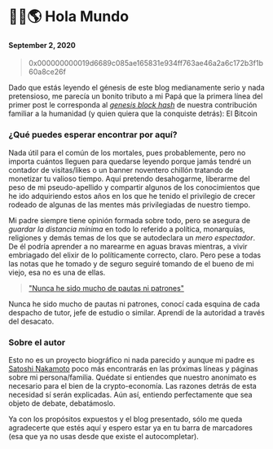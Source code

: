 # 👋🏻🌎 Hola Mundo
#### September 2, 2020

> 0x000000000019d6689c085ae165831e934ff763ae46a2a6c172b3f1b60a8ce26f

Dado que estás leyendo el génesis de este blog medianamente serio y nada pretensioso, me parecía un bonito tributo a mi Papá que la primera línea del primer post le corresponda al [_genesis block hash_](https://en.bitcoin.it/wiki/Genesis_block) de nuestra contribución familiar a la humanidad (y quien quiera que la conquiste detrás): El ₿itcoin

### ¿Qué puedes esperar encontrar por aquí?

Nada útil para el común de los mortales, pues probablemente, pero no importa cuántos lleguen para quedarse leyendo porque jamás tendré un contador de visitas/likes o un banner noventero chillón tratando de monetizar tu valioso tiempo. Aquí pretendo desahogarme, liberarme del peso de mi pseudo-apellido y compartir algunos de los conocimientos que he ido adquiriendo estos años en los que he tenido el privilegio de crecer rodeado de algunas de las mentes más privilegiadas de nuestro tiempo.

Mi padre siempre tiene opinión formada sobre todo, pero se asegura de _guardar la distancia mínima_ en todo lo referido a política, monarquías, religiones y demás temas de los que se autodeclara un _mero espectador_. De él podría aprender a no marearme en aguas bravas mientras, a vivir embriagado del elixir de lo políticamente correcto, claro. Pero pese a todas las notas que he tomado y de seguro seguiré tomando de el bueno de mi viejo, esa no es una de ellas.

> ["Nunca he sido mucho de pautas ni patrones"](https://youtu.be/khjfGylu4d4?t=101)

Nunca he sido mucho de pautas ni patrones, conocí cada esquina de cada despacho de tutor, jefe de estudio o similar. Aprendí de la autoridad a través del desacato.

### Sobre el autor

Esto no es un proyecto biográfico ni nada parecido y aunque mi padre es [Satoshi Nakamoto](https://es.wikipedia.org/wiki/Satoshi_Nakamoto) poco más encontrarás en las próximas líneas y páginas sobre mi persona/familia. Quédate si entiendes que nuestro anonimato es necesario para el bien de la crypto-economía. Las razones detrás de esta necesidad sí serán explicadas. Aún así, entiendo perfectamente que sea objeto de debate, debatámoslo.

Ya con los propósitos expuestos y el blog presentado, sólo me queda agradecerte que estés aquí y espero estar ya en tu barra de marcadores (esa que ya no usas desde que existe el autocompletar).
